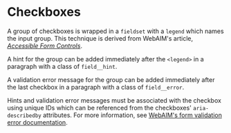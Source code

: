 # Checkboxes

A group of checkboxes is wrapped in a `fieldset` with a `legend` which names
the input group. This technique is derived from WebAIM's article,
[_Accessible Form Controls_](https://webaim.org/techniques/forms/controls#checkbox).

A hint for the group can be added immediately after the `<legend>` in a
paragraph with a class of `field__hint`.

A validation error message for the group can be added immediately after the last
checkbox in a paragraph with a class of `field__error`.

Hints and validation error messages must be associated with the checkbox using
unique IDs which can be referenced from the checkboxes' `aria-describedby`
attributes. For more information, see [WebAIM's form validation error documentation](https://webaim.org/techniques/formvalidation/#error).
